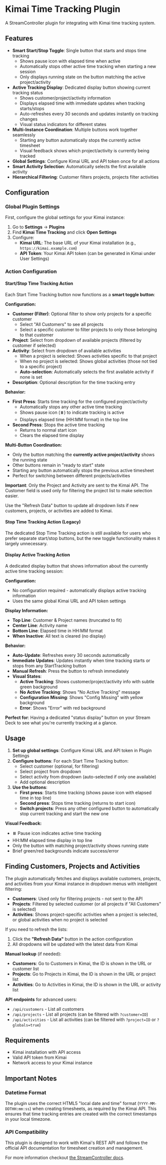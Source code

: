 # Kimai Time Tracking Plugin

A StreamController plugin for integrating with Kimai time tracking system.

## Features

- **Smart Start/Stop Toggle**: Single button that starts and stops time tracking
  - Shows pause icon with elapsed time when active
  - Automatically stops other active time tracking when starting a new session
  - Only displays running state on the button matching the active project/activity
- **Active Tracking Display**: Dedicated display button showing current tracking status
  - Shows customer/project/activity information
  - Displays elapsed time with immediate updates when tracking starts/stops
  - Auto-refreshes every 30 seconds and updates instantly on tracking changes
  - Visual status indicators for different states
- **Multi-Instance Coordination**: Multiple buttons work together seamlessly
  - Starting any button automatically stops the currently active timesheet
  - Visual feedback shows which project/activity is currently being tracked
- **Global Settings**: Configure Kimai URL and API token once for all actions
- **Smart Activity Selection**: Automatically selects the first available activity
- **Hierarchical Filtering**: Customer filters projects, projects filter activities

## Configuration

### Global Plugin Settings

First, configure the global settings for your Kimai instance:

1. Go to **Settings** → **Plugins**
2. Find **Kimai Time Tracking** and click **Open Settings**
3. Configure:
   - **Kimai URL**: The base URL of your Kimai installation (e.g., `https://kimai.example.com`)
   - **API Token**: Your Kimai API token (can be generated in Kimai under User Settings)

### Action Configuration

#### Start/Stop Time Tracking Action

Each Start Time Tracking button now functions as a **smart toggle button**:

**Configuration:**
- **Customer (Filter)**: Optional filter to show only projects for a specific customer
  - Select "All Customers" to see all projects
  - Select a specific customer to filter projects to only those belonging to that customer
- **Project**: Select from dropdown of available projects (filtered by customer if selected)
- **Activity**: Select from dropdown of available activities
  - When a project is selected: Shows activities specific to that project
  - When no project is selected: Shows global activities (those not tied to a specific project)
  - **Auto-selection**: Automatically selects the first available activity if none is set
- **Description**: Optional description for the time tracking entry

**Behavior:**
- **First Press**: Starts time tracking for the configured project/activity
  - Automatically stops any other active time tracking
  - Shows pause icon (⏸️) to indicate tracking is active
  - Displays elapsed time (HH:MM format) in the top line
- **Second Press**: Stops the active time tracking
  - Returns to normal start icon
  - Clears the elapsed time display

**Multi-Button Coordination:**
- Only the button matching the **currently active project/activity** shows the running state
- Other buttons remain in "ready to start" state
- Starting any button automatically stops the previous active timesheet
- Perfect for switching between different projects/activities

**Important**: Only the Project and Activity are sent to the Kimai API. The Customer field is used only for filtering the project list to make selection easier.

Use the "Refresh Data" button to update all dropdown lists if new customers, projects, or activities are added to Kimai.

#### Stop Time Tracking Action (Legacy)

The dedicated Stop Time Tracking action is still available for users who prefer separate start/stop buttons, but the new toggle functionality makes it largely unnecessary.

#### Display Active Tracking Action

A dedicated display button that shows information about the currently active time tracking session:

**Configuration:**
- No configuration required - automatically displays active tracking information
- Uses the same global Kimai URL and API token settings

**Display Information:**
- **Top Line**: Customer & Project names (truncated to fit)
- **Center Line**: Activity name
- **Bottom Line**: Elapsed time in HH:MM format
- **When Inactive**: All text is cleared (no display)

**Behavior:**
- **Auto-Update**: Refreshes every 30 seconds automatically
- **Immediate Updates**: Updates instantly when time tracking starts or stops from any StartTracking button
- **Manual Refresh**: Press the button to refresh immediately
- **Visual States**:
  - **Active Tracking**: Shows customer/project/activity info with subtle green background
  - **No Active Tracking**: Shows "No Active Tracking" message
  - **Configuration Missing**: Shows "Config Missing" with yellow background
  - **Error**: Shows "Error" with red background

**Perfect for**: Having a dedicated "status display" button on your Stream Deck to see what you're currently tracking at a glance.

## Usage

1. **Set up global settings**: Configure Kimai URL and API token in Plugin Settings
2. **Configure buttons**: For each Start Time Tracking button:
   - Select customer (optional, for filtering)
   - Select project from dropdown  
   - Select activity from dropdown (auto-selected if only one available)
   - Add optional description
3. **Use the buttons**: 
   - **First press**: Starts time tracking (shows pause icon with elapsed time in top line)
   - **Second press**: Stops time tracking (returns to start icon)
   - **Switch projects**: Press any other configured button to automatically stop current tracking and start the new one

**Visual Feedback:**
- ⏸️ Pause icon indicates active time tracking
- HH:MM elapsed time display in top line
- Only the button with matching project/activity shows running state
- Brief green/red backgrounds indicate success/error

## Finding Customers, Projects and Activities

The plugin automatically fetches and displays available customers, projects, and activities from your Kimai instance in dropdown menus with intelligent filtering:

- **Customers**: Used only for filtering projects - not sent to the API
- **Projects**: Filtered by selected customer (or all projects if "All Customers" is selected)
- **Activities**: Shows project-specific activities when a project is selected, or global activities when no project is selected

If you need to refresh the lists:

1. Click the **"Refresh Data"** button in the action configuration
2. All dropdowns will be updated with the latest data from Kimai

**Manual lookup** (if needed):
- **Customers**: Go to Customers in Kimai, the ID is shown in the URL or customer list
- **Projects**: Go to Projects in Kimai, the ID is shown in the URL or project list
- **Activities**: Go to Activities in Kimai, the ID is shown in the URL or activity list  

**API endpoints** for advanced users:
- `/api/customers` - List all customers
- `/api/projects` - List all projects (can be filtered with `?customer=ID`)
- `/api/activities` - List all activities (can be filtered with `?project=ID` or `?globals=true`)

## Requirements

- Kimai installation with API access
- Valid API token from Kimai
- Network access to your Kimai instance

## Important Notes

### Datetime Format
The plugin uses the correct HTML5 "local date and time" format (`YYYY-MM-DDTHH:mm:ss`) when creating timesheets, as required by the Kimai API. This ensures that time tracking entries are created with the correct timestamps in your local timezone.

### API Compatibility
This plugin is designed to work with Kimai's REST API and follows the official API documentation for timesheet creation and management.

For more information checkout [the StreamController docs](https://streamcontroller.github.io/docs/latest/).
